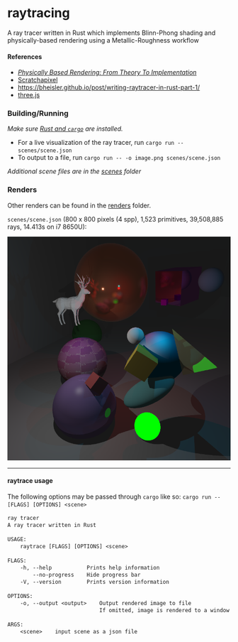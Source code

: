 # raytracing

A ray tracer written in Rust which implements Blinn-Phong shading and physically-based rendering using a Metallic-Roughness workflow

#### References
- [_Physically Based Rendering: From Theory To Implementation_](http://www.pbr-book.org/)
- [Scratchapixel](https://www.scratchapixel.com)
- https://bheisler.github.io/post/writing-raytracer-in-rust-part-1/
- [three.js](https://threejs.org/)

### Building/Running

*Make sure [Rust and `cargo`](https://www.rust-lang.org/learn/get-started) are installed.*

- For a live visualization of the ray tracer, run `cargo run -- scenes/scene.json`
- To output to a file, run `cargo run -- -o image.png scenes/scene.json`

*Additional scene files are in the [scenes](./scenes) folder*

### Renders

Other renders can be found in the [renders](./renders/renders.md) folder.

`scenes/scene.json` (800 x 800 pixels (4 spp), 1,523 primitives, 39,508,885 rays, 14.413s on i7 8650U):

![scene.json](./renders/scene.png)

----

#### raytrace usage

The following options may be passed through `cargo` like so: `cargo run -- [FLAGS] [OPTIONS] <scene>`

```
ray tracer
A ray tracer written in Rust

USAGE:
    raytrace [FLAGS] [OPTIONS] <scene>

FLAGS:
    -h, --help           Prints help information
        --no-progress    Hide progress bar
    -V, --version        Prints version information

OPTIONS:
    -o, --output <output>    Output rendered image to file
                             If omitted, image is rendered to a window

ARGS:
    <scene>    input scene as a json file
```
